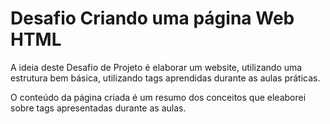 # Desafio Criando uma página Web HTML

A ideia deste Desafio de Projeto é elaborar um website, utilizando uma estrutura bem básica, utilizando tags aprendidas durante as aulas práticas.

O conteúdo da página criada é um resumo dos conceitos que eleaborei sobre tags apresentadas durante as aulas.
